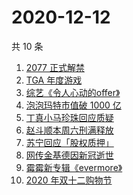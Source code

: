 # 2020-12-12

共 10 条

<!-- BEGIN -->
<!-- 最后更新时间 Sat Dec 12 2020 01:12:42 GMT+0800 (CST) -->
1. [2077 正式解禁](https://www.zhihu.com/search?q=赛博朋克2077)
1. [TGA 年度游戏](https://www.zhihu.com/search?q=tga)
1. [综艺《令人心动的offer》](https://www.zhihu.com/search?q=令人心动的offer)
1. [泡泡玛特市值破 1000 亿](https://www.zhihu.com/search?q=泡泡玛特)
1. [丁真小马珍珠回应质疑](https://www.zhihu.com/search?q=丁真小马)
1. [赵斗顺本周六刑满释放](https://www.zhihu.com/search?q=素媛案)
1. [苏宁回应「股权质押」](https://www.zhihu.com/search?q=苏宁)
1. [网传金基德因新冠逝世](https://www.zhihu.com/search?q=金基德)
1. [霉霉新专辑《evermore》](https://www.zhihu.com/search?q=evermore)
1. [2020 年双十二购物节](https://www.zhihu.com/search?q=双十二)
<!-- END -->
